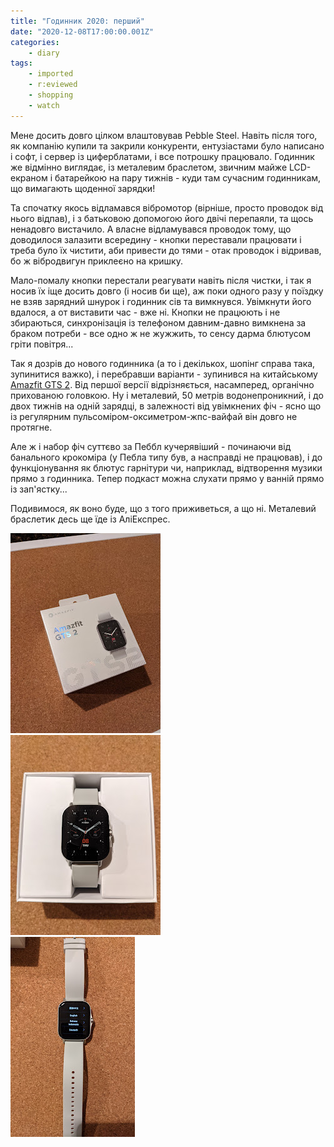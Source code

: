 ```yaml
---
title: "Годинник 2020: перший"
date: "2020-12-08T17:00:00.001Z"
categories:
    - diary
tags:
    - imported
    - r:eviewed
    - shopping
    - watch
---
```


Мене досить довго цілком влаштовував Pebble Steel. Навіть після того, як компанію купили та закрили конкуренти, ентузіастами було написано і софт, і сервер із циферблатами, і все потрошку працювало. Годинник же відмінно виглядає, із металевим браслетом, звичним майже LCD-екраном і батарейкою на пару тижнів - куди там сучасним годинникам, що вимагають щоденної зарядки!
<!--more-->
Та спочатку якось відламався вібромотор (вірніше, просто проводок від нього відпав), і з батьковою допомогою його двічі перепаяли, та щось ненадовго вистачило. А власне відламувався проводок тому, що доводилося залазити всередину - кнопки переставали працювати і треба було їх чистити, аби привести до тями - отак проводок і відривав, бо ж вібродвигун приклеєно на кришку.

Мало-помалу кнопки перестали реагувати навіть після чистки, і так я носив їх іще досить довго (і носив би ще), аж поки одного разу у поїздку не взяв зарядний шнурок і годинник сів та вимкнувся. Увімкнути його вдалося, а от виставити час - вже ні. Кнопки не працюють і не збираються, синхронізація із телефоном давним-давно вимкнена за браком потреби - все одно ж не жужжить, то сенсу дарма блютусом гріти повітря...

Так я дозрів до нового годинника (а то і декількох, шопінг справа така, зупинитися важко), і перебравши варіанти - зупинився на китайському [Amazfit GTS 2](https://us.amazfit.com/pages/amazfit-gts2). Від першої версії відрізняється, насамперед, органічно прихованою головкою. Ну і металевий, 50 метрів водонепроникний, і до двох тижнів на одній зарядці, в залежності від увімкнених фіч - ясно що із регулярним пульсоміром-оксиметром-жпс-вайфай він довго не протягне.

Але ж і набор фіч суттєво за Пеббл кучерявіший - починаючи від банального крокоміра (у Пебла типу був, а насправді не працював), і до функціонування як блютус гарнітури чи, наприклад, відтворення музики прямо з годинника. Тепер подкаст можна слухати прямо у ванній прямо із зап'ястку...

Подивимося, як воно буде, що з того приживеться, а що ні. Металевий браслетик десь ще їде із АліЕкспрес.

[![](thumb_00.jpg)](img00.jpg)  
[![](thumb_01.jpg)](img01.jpg)  
[![](thumb_02.jpg)](img02.jpg)  
